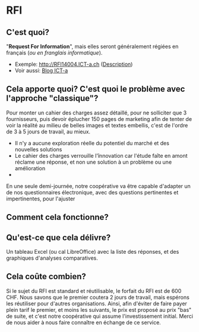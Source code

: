 # RFI
## C'est quoi?
"**Request For Information**", mais elles seront généralement régiées en français (_ou en franglais informatique_).


* Exemple: http://RFI14004.ICT-a.ch ([Description](https://github.com/ICT-A/Published.Docs/blob/master/ICT-a/RFI%20INFRA%20RENEW.pdf))
* Voir aussi: [Blog ICT-a](https://medium.com/conseillers-num%C3%A9riques-suisses-romands/pourquoi-ict-a-1bfd562cd130)

## Cela apporte quoi? C'est quoi le problème avec l'approche "classique"?
Pour monter un cahier des charges assez détaillé, pour ne solliciter que 3 fournisseurs, puis devoir éplucher 150 pages de marketing afin de tenter de voir la réalité au milieu de belles images et textes embellis, c'est de l'ordre de 3 à 5 jours de travail, au mieux. 
* Il n'y a aucune exploration réelle du potentiel du marché et des nouvelles solutions
* Le cahier des charges verrouille l'înnovation car l'étude faîte en amont réclame une réponse, et non une solution à un problème ou une amélioration
* 
En une seule demi-journée, notre coopérative va être capable d'adapter un de nos questionnaires électronique, avec des questions pertinentes et impertinentes, pour l'ajuster

## Comment cela fonctionne?

## Qu'est-ce que cela délivre?
Un tableau Excel (ou cal LibreOffice) avec la liste des réponses, et des graphiques d'analyses comparatives.

## Cela coûte combien?
Si le sujet du RFI est standard et réutilisable, le forfait du RFI est de 600 CHF. Nous savons que le premier coutera 2 jours de travail, mais espérons les réutiliser pour d'autres organisations. Ainsi, afin d'éviter de faire payer plein tarif le premier, et moins les suivants, le prix est proposé au prix "bas" de suite, et c'est notre coopérative qui assume l'investissement initial. Merci de nous aider à nous faire connaître en échange de ce service.
